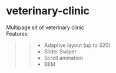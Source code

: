 # veterinary-clinic <br>
Multipage sit of veterinary clinic <br>
Features:<br>
 >> * Adaptive layout (up to 320)<br>
 >> * Slider Swiper<br>
 >> * Scroll animation<br>
 >> * BEM<br>
